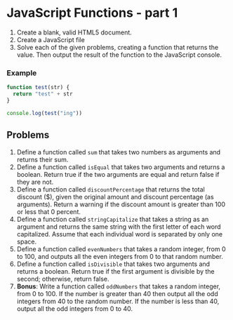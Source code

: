 # JavaScript Functions - part 1

1. Create a blank, valid HTML5 document.
1. Create a JavaScript file
1. Solve each of the given problems, creating a function that returns the value. Then output the result of the function to the JavaScript console.

### Example

```javascript
function test(str) {
  return "test" + str
}

console.log(test("ing"))
```

## Problems

1. Define a function called `sum` that takes two numbers as arguments and returns their sum.
1. Define a function called `isEqual` that takes two arguments and returns a boolean. Return true if the two arguments are equal and return false if they are not.
1. Define a function called `discountPercentage` that returns the total discount ($), given the original amount and discount percentage (as arguments). Return a warning if the discount amount is greater than 100 or less that 0 percent.
1. Define a function called `stringCapitalize` that takes a string as an argument and returns the same string with the first letter of each word capitalized. Assume that each individual word is separated by only one space.
1. Define a function called `evenNumbers` that takes a random integer, from 0 to 100, and outputs all the even integers from 0 to that random number.
1. Define a function called `isDivisible` that takes two arguments and returns a boolean. Return true if the first argument is divisible by the second; otherwise, return false.
1. **Bonus**: Write a function called `oddNumbers` that takes a random integer, from 0 to 100. If the number is greater than 40 then output all the odd integers from 40 to the random number. If the number is less than 40, output all the odd integers from 0 to 40.
